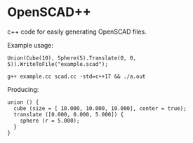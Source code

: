# OpenSCAD++

c++ code for easily generating OpenSCAD files.

Example usage:
```
Union(Cube(10), Sphere(5).Translate(0, 0, 5)).WriteToFile("example.scad");

g++ example.cc scad.cc -std=c++17 && ./a.out
```

Producing:
```
union () {
  cube (size = [ 10.000, 10.000, 10.000], center = true);
  translate ([0.000, 0.000, 5.000]) {
    sphere (r = 5.000);
  }
}
```
